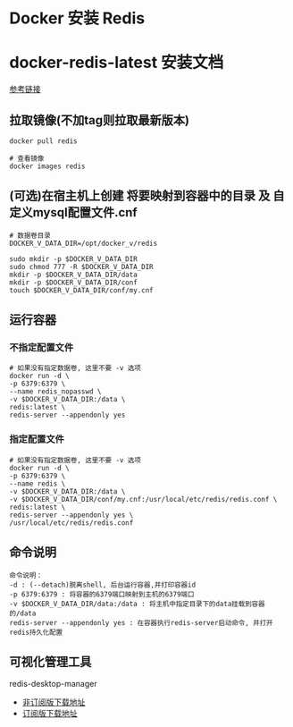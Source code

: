 # Docker 安装 Redis

<!--more-->
# docker-redis-latest 安装文档

[参考链接](https://www.runoob.com/docker/docker-install-redis.html)

## 拉取镜像(不加tag则拉取最新版本)
```shell script
docker pull redis

# 查看镜像
docker images redis
```

## (可选)在宿主机上创建 将要映射到容器中的目录 及 自定义mysql配置文件.cnf

```shell script
# 数据卷目录
DOCKER_V_DATA_DIR=/opt/docker_v/redis

sudo mkdir -p $DOCKER_V_DATA_DIR
sudo chmod 777 -R $DOCKER_V_DATA_DIR
mkdir -p $DOCKER_V_DATA_DIR/data
mkdir -p $DOCKER_V_DATA_DIR/conf
touch $DOCKER_V_DATA_DIR/conf/my.cnf
```

## 运行容器
### 不指定配置文件
```shell script
# 如果没有指定数据卷, 这里不要 -v 选项
docker run -d \
-p 6379:6379 \
--name redis_nopasswd \
-v $DOCKER_V_DATA_DIR:/data \
redis:latest \
redis-server --appendonly yes
```
### 指定配置文件
```shell script
# 如果没有指定数据卷, 这里不要 -v 选项
docker run -d \
-p 6379:6379 \
--name redis \
-v $DOCKER_V_DATA_DIR:/data \
-v $DOCKER_V_DATA_DIR/conf/my.cnf:/usr/local/etc/redis/redis.conf \
redis:latest \
redis-server --appendonly yes \
/usr/local/etc/redis/redis.conf
```
## 命令说明

```text
命令说明：
-d : (--detach)脱离shell, 后台运行容器,并打印容器id
-p 6379:6379 : 将容器的6379端口映射到主机的6379端口
-v $DOCKER_V_DATA_DIR/data:/data : 将主机中指定目录下的data挂载到容器的/data
redis-server --appendonly yes : 在容器执行redis-server启动命令, 并打开redis持久化配置
```

## 可视化管理工具
redis-desktop-manager

* [非订阅版下载地址](http://yangzhaoyunfei.oss-cn-beijing.aliyuncs.com/%E5%A4%96%E9%93%BE%E5%88%86%E4%BA%AB%E6%8B%92%E7%BB%9D%E5%88%A0%E9%99%A4/redis-desktop-manager-0.9.3.817.exe)
* [订阅版下载地址](http://yangzhaoyunfei.oss-cn-beijing.aliyuncs.com/%E5%A4%96%E9%93%BE%E5%88%86%E4%BA%AB%E6%8B%92%E7%BB%9D%E5%88%A0%E9%99%A4/redis-desktop-manager-2019.5.176.exe)
